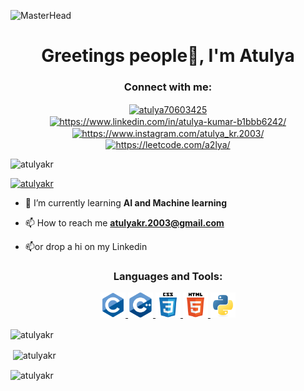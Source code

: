 ![MasterHead](https://www.udacity.com/blog/wp-content/uploads/2022/06/ML-Trends_Blog-1-scaled.jpeg)
<h1 align="center">Greetings people👋, I'm Atulya</h1>
<h3 align="center">Connect with me:</h3>
<p align="center">
<a href="https://twitter.com/atulya70603425" target="_blank"><img align="center" src="https://raw.githubusercontent.com/rahuldkjain/github-profile-readme-generator/master/src/images/icons/Social/twitter.svg" alt="atulya70603425" height="30" width="40" /></a>
<a href="https://www.linkedin.com/in/atulya-kumar-b1bbb6242/" target= "_blank"><img align="center" src="https://raw.githubusercontent.com/rahuldkjain/github-profile-readme-generator/master/src/images/icons/Social/linked-in-alt.svg" alt="https://www.linkedin.com/in/atulya-kumar-b1bbb6242/" height="30" width="40" /></a>
<a href="https://www.instagram.com/atulya_kr.2003/" target= "_blank"><img align="center" src="https://raw.githubusercontent.com/rahuldkjain/github-profile-readme-generator/master/src/images/icons/Social/instagram.svg" alt="https://www.instagram.com/atulya_kr.2003/" height="30" width="40" /></a>
<a href="https://leetcode.com/A2lya/" target= "_blank"><img align="center" src="https://raw.githubusercontent.com/rahuldkjain/github-profile-readme-generator/master/src/images/icons/Social/leet-code.svg" alt="https://leetcode.com/a2lya/" height="30" width="40" /></a>
</p>


<p align="centre"> <img src="https://komarev.com/ghpvc/?username=atulyakr&label=Profile%20views&color=0e75b6&style=flat" alt="atulyakr" /> </p>

<p align="left"> <a href="https://github.com/ryo-ma/github-profile-trophy"><img src="https://github-profile-trophy.vercel.app/?username=atulyakr" alt="atulyakr" /></a> </p>

- 🌱 I’m currently learning **AI and Machine learning**

- 📫 How to reach me **atulyakr.2003@gmail.com**

- 📫or drop a hi on my Linkedin



<h3 align="center">Languages and Tools:</h3>
<p align="center"> <a href="https://www.cprogramming.com/" target="_blank" rel="noreferrer"> <img src="https://raw.githubusercontent.com/devicons/devicon/master/icons/c/c-original.svg" alt="c" width="40" height="40"/> </a> <a href="https://www.w3schools.com/cpp/" target="_blank" rel="noreferrer"> <img src="https://raw.githubusercontent.com/devicons/devicon/master/icons/cplusplus/cplusplus-original.svg" alt="cplusplus" width="40" height="40"/> </a> <a href="https://www.w3schools.com/css/" target="_blank" rel="noreferrer"> <img src="https://raw.githubusercontent.com/devicons/devicon/master/icons/css3/css3-original-wordmark.svg" alt="css3" width="40" height="40"/> </a> <a href="https://www.w3.org/html/" target="_blank" rel="noreferrer"> <img src="https://raw.githubusercontent.com/devicons/devicon/master/icons/html5/html5-original-wordmark.svg" alt="html5" width="40" height="40"/> </a> <a href="https://www.python.org" target="_blank" rel="noreferrer"> <img src="https://raw.githubusercontent.com/devicons/devicon/master/icons/python/python-original.svg" alt="python" width="40" height="40"/> </a> </p>

<p><img align="center" src="https://github-readme-stats.vercel.app/api/top-langs?username=atulyakr&show_icons=true&locale=en&layout=compact" alt="atulyakr" /></p>

<p>&nbsp;<img align="center" src="https://github-readme-stats.vercel.app/api?username=atulyakr&show_icons=true&locale=en" alt="atulyakr" /></p>

<p><img align="center" src="https://github-readme-streak-stats.herokuapp.com/?user=atulyakr&" alt="atulyakr" /></p>

